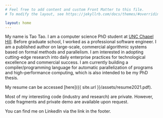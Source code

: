 ```yaml
---
# Feel free to add content and custom Front Matter to this file.
# To modify the layout, see https://jekyllrb.com/docs/themes/#overriding-theme-defaults

layout: home
---
```


My name is Tao Tao. I am a computer science PhD student at [UNC Chapel Hill](https://unc.edu). Before graduate school, I worked as a professional software engineer. I am a published author on large-scale, commercial algorithmic systems based on formal methods and parallelism. I am interested in adopting cutting-edge research into daily enterprise practices for technological excellence and commercial success. I am currently building a compiler/programming language for automatic parallelization of programs and high-performance computing, which is also intended to be my PhD thesis.

My resume can be accessed [here]({{ site.url }}/assets/resume2021.pdf).

Most of my interesting code (industry and research) are private. However, code fragments and private demo are available upon request.

You can find me on LinkedIn via the link in the footer.

